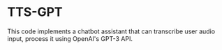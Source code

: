 # TTS-GPT
This code implements a chatbot assistant that can transcribe user audio input, process it using OpenAI's GPT-3 API.
